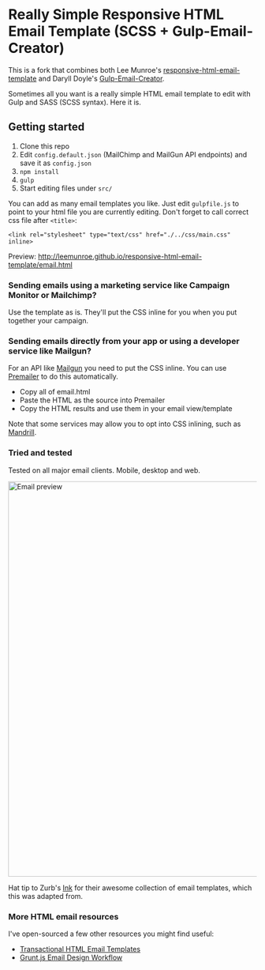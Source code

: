 # Really Simple Responsive HTML Email Template (SCSS + Gulp-Email-Creator)

This is a fork that combines both Lee Munroe's [responsive-html-email-template](https://github.com/leemunroe/responsive-html-email-template) and Daryll Doyle's [Gulp-Email-Creator](https://github.com/darylldoyle/Gulp-Email-Creator).

Sometimes all you want is a really simple HTML email template to edit with Gulp and SASS (SCSS syntax). Here it is.

## Getting started

1. Clone this repo
2. Edit `config.default.json` (MailChimp and MailGun API endpoints) and save it as `config.json`
3. `npm install`
4. `gulp`
5. Start editing files under `src/`

You can add as many email templates you like. Just edit `gulpfile.js` to point to your html file you are currently editing. Don't forget to call correct css file after `<title>`:

````
<link rel="stylesheet" type="text/css" href="./../css/main.css" inline>
````

Preview: http://leemunroe.github.io/responsive-html-email-template/email.html

### Sending emails using a marketing service like Campaign Monitor or Mailchimp?

Use the template as is. They'll put the CSS inline for you when you put together your campaign.


### Sending emails directly from your app or using a developer service like Mailgun?

For an API like [Mailgun](http://www.mailgun.com)  you need to put the CSS inline. You can use [Premailer](http://premailer.dialect.ca/) to do this automatically.

* Copy all of email.html
* Paste the HTML as the source into Premailer
* Copy the HTML results and use them in your email view/template

Note that some services may allow you to opt into CSS inlining, such as
[Mandrill](http://help.mandrill.com/entries/24460141-Does-Mandrill-inline-CSS-automatically-).

### Tried and tested

Tested on all major email clients. Mobile, desktop and web. 

<img src="http://i.imgur.com/TtYvCTr.jpg" alt="Email preview" width="800">

Hat tip to Zurb's [Ink](http://zurb.com/ink/) for their awesome collection of email templates, which this was adapted from.

### More HTML email resources

I've open-sourced a few other resources you might find useful:

* [Transactional HTML Email Templates](https://github.com/mailgun/transactional-email-templates)
* [Grunt.js Email Design Workflow](https://github.com/leemunroe/grunt-email-design)
